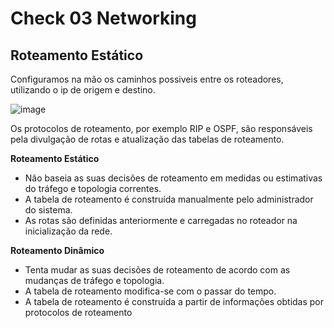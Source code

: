 # Check 03 Networking

## Roteamento Estático

Configuramos na mão os caminhos possiveis entre os roteadores, utilizando o ip de origem e destino.

![image](https://github.com/vtorresdantas/FIAP-3SIR/assets/82169520/467e6c79-1f39-4da6-a72d-4d6c38d674fc)

Os protocolos de roteamento, por exemplo RIP e OSPF, são responsáveis pela divulgação de rotas e atualização das tabelas de roteamento.

**Roteamento Estático** 
- Não baseia as suas decisões de roteamento em medidas ou estimativas do tráfego e topologia correntes.
- A tabela de roteamento é construída manualmente pelo administrador do sistema.
- As rotas são definidas anteriormente e carregadas no roteador na inicialização da rede.

**Roteamento Dinâmico** 
- Tenta mudar as suas decisões de roteamento de acordo com as mudanças de tráfego e topologia.
- A tabela de roteamento modifica-se com o passar do tempo.
- A tabela de roteamento é construída a partir de informações obtidas por protocolos de roteamento
